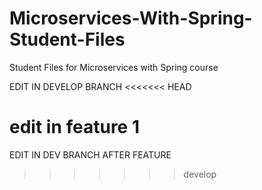 # Microservices-With-Spring-Student-Files
Student Files for Microservices with Spring course

EDIT IN DEVELOP BRANCH
<<<<<<< HEAD

edit in feature 1
=======
EDIT  IN DEV BRANCH AFTER FEATURE
>>>>>>> develop
